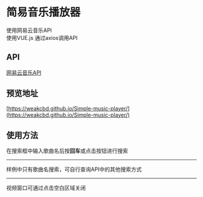 # 简易音乐播放器
使用网易云音乐API<br>
使用VUE.js 通过axios调用API

## API
[网易云音乐API](https://autumnfish.cn/)
## 预览地址
[https://weakcbd.github.io/Simple-music-player/](https://weakcbd.github.io/Simple-music-player/)
## 使用方法
在搜索框中输入歌曲名后按<strong>回车</strong>或点击按钮进行搜索
***
样例中只有歌曲名搜索，可自行查询API中的其他搜索方式
***
视频窗口可通过点击空白区域关闭
